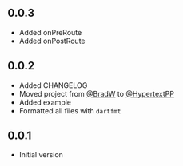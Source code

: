 ## 0.0.3

- Added onPreRoute
- Added onPostRoute

## 0.0.2

- Added CHANGELOG
- Moved project from [@BradW](https://github.com/BradW) to [@HypertextPP](https://github.com/HypertextPP)
- Added example
- Formatted all files with `dartfmt`

## 0.0.1

- Initial version